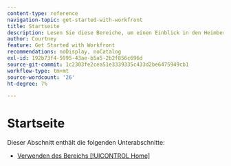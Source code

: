 ```yaml
---
content-type: reference
navigation-topic: get-started-with-workfront
title: Startseite
description: Lesen Sie diese Bereiche, um einen Einblick in den Heimbereich in Adobe Workfront zu erhalten.
author: Courtney
feature: Get Started with Workfront
recommendations: noDisplay, noCatalog
exl-id: 192b73f4-5995-43ae-b5a5-2b2f856c696d
source-git-commit: 1c2303fe2cea51e3339335c433d2be6475949cb1
workflow-type: tm+mt
source-wordcount: '26'
ht-degree: 7%

---
```


# Startseite

Dieser Abschnitt enthält die folgenden Unterabschnitte:

* [Verwenden des Bereichs [!UICONTROL Home]](../../workfront-basics/using-home/using-the-home-area/use-the-home-area.md)
